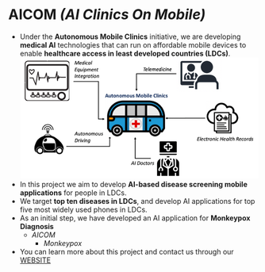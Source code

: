 # AICOM _(AI Clinics On Mobile)_

* Under the **Autonomous Mobile Clinics** initiative, we are developing **medical AI** technologies that can run on affordable mobile devices to enable **healthcare access in least developed countries (LDCs)**.![](images/AMC.jpg "Autonomous Mobile Clinics") 
* In this project we aim to develop **AI-based disease screening mobile applications** for people in LDCs.
* We target **top ten diseases in LDCs**, and develop AI applications for top five most widely used phones in LDCs.
* As an initial step, we have developed an AI application for **Monkeypox Diagnosis**
  * _AICOM_
    * _Monkeypox_
* You can learn more about this project and contact us through our [WEBSITE](https://aicom-hc.web.app/)



